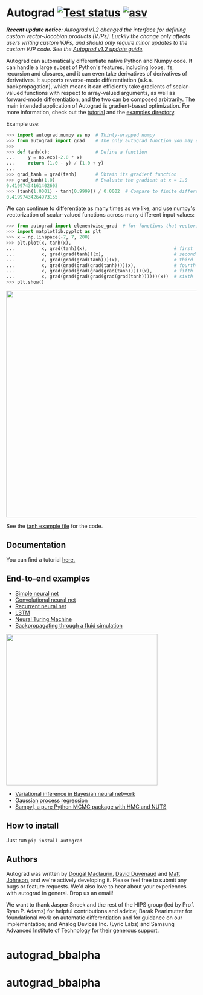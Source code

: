 # Autograd  [![Test status](https://travis-ci.org/HIPS/autograd.svg?branch=master)](https://travis-ci.org/HIPS/autograd) [![asv](http://img.shields.io/badge/benchmarked%20by-asv-green.svg?style=flat)](#)

_**Recent update notice**: Autograd v1.2 changed the interface for defining
custom vector-Jacobian products (VJPs). Luckily the change only affects users
writing custom VJPs, and should only require minor updates to the custom VJP
code. See the [Autograd v1.2 update guide](docs/updateguide.md)._

Autograd can automatically differentiate native Python and Numpy code. It can
handle a large subset of Python's features, including loops, ifs, recursion and
closures, and it can even take derivatives of derivatives of derivatives. It
supports reverse-mode differentiation (a.k.a. backpropagation), which means it
can efficiently take gradients of scalar-valued functions with respect to
array-valued arguments, as well as forward-mode differentiation, and the two can
be composed arbitrarily. The main intended application of Autograd is
gradient-based optimization. For more information, check out the
[tutorial](docs/tutorial.md) and the [examples directory](examples/).

Example use:

```python
>>> import autograd.numpy as np  # Thinly-wrapped numpy
>>> from autograd import grad    # The only autograd function you may ever need
>>>
>>> def tanh(x):                 # Define a function
...     y = np.exp(-2.0 * x)
...     return (1.0 - y) / (1.0 + y)
...
>>> grad_tanh = grad(tanh)       # Obtain its gradient function
>>> grad_tanh(1.0)               # Evaluate the gradient at x = 1.0
0.41997434161402603
>>> (tanh(1.0001) - tanh(0.9999)) / 0.0002  # Compare to finite differences
0.41997434264973155
```

We can continue to differentiate as many times as we like, and use numpy's
vectorization of scalar-valued functions across many different input values:

```python
>>> from autograd import elementwise_grad  # for functions that vectorize over inputs
>>> import matplotlib.pyplot as plt
>>> x = np.linspace(-7, 7, 200)
>>> plt.plot(x, tanh(x),
...          x, grad(tanh)(x),                                # first  derivative
...          x, grad(grad(tanh))(x),                          # second derivative
...          x, grad(grad(grad(tanh)))(x),                    # third  derivative
...          x, grad(grad(grad(grad(tanh))))(x),              # fourth derivative
...          x, grad(grad(grad(grad(grad(tanh)))))(x),        # fifth  derivative
...          x, grad(grad(grad(grad(grad(grad(tanh))))))(x))  # sixth  derivative
>>> plt.show()
```

<img src="examples/tanh.png" width="600">

See the [tanh example file](examples/tanh.py) for the code.

## Documentation

You can find a tutorial [here.](docs/tutorial.md)

## End-to-end examples

* [Simple neural net](examples/neural_net.py)
* [Convolutional neural net](examples/convnet.py)
* [Recurrent neural net](examples/rnn.py)
* [LSTM](examples/lstm.py)
* [Neural Turing Machine](https://github.com/DoctorTeeth/diffmem/blob/512aadeefd6dbafc1bdd253a64b6be192a435dc3/ntm/ntm.py)
* [Backpropagating through a fluid simulation](examples/fluidsim/fluidsim.py)

<img src="examples/fluidsim/animated.gif" width="400">

* [Variational inference in Bayesian neural network](examples/bayesian_neural_net.py)
* [Gaussian process regression](examples/gaussian_process.py)
* [Sampyl, a pure Python MCMC package with HMC and NUTS](https://github.com/mcleonard/sampyl)

## How to install

Just run `pip install autograd`

## Authors

Autograd was written by [Dougal Maclaurin](https://dougalmaclaurin.com),
[David Duvenaud](https://www.cs.toronto.edu/~duvenaud/)
and [Matt Johnson](http://people.csail.mit.edu/mattjj/),
and we're actively developing it.
Please feel free to submit any bugs or feature requests.
We'd also love to hear about your experiences with autograd in general.
Drop us an email!

We want to thank Jasper Snoek and the rest of the HIPS group (led by Prof. Ryan
P. Adams) for helpful contributions and advice; Barak Pearlmutter for
foundational work on automatic differentiation and for guidance on our
implementation; and Analog Devices Inc. (Lyric Labs) and Samsung Advanced Institute
of Technology for their generous support.
# autograd_bbalpha
# autograd_bbalpha
